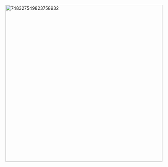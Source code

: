 <img width="502" alt="748327549823758932" src="https://github.com/user-attachments/assets/ba386896-e8b9-424d-9421-fef5d232b829" />
